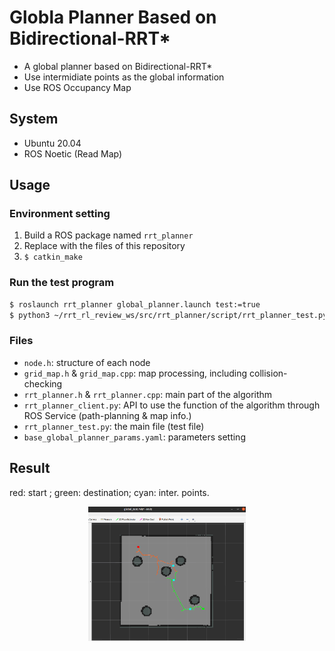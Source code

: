 # Globla Planner Based on Bidirectional-RRT*

+ A global planner based on Bidirectional-RRT*
+ Use intermidiate points as the global information
+ Use ROS Occupancy Map

## System

+ Ubuntu 20.04
+ ROS Noetic (Read Map)

## Usage

### Environment setting

1. Build a ROS package named `rrt_planner`
2. Replace with the files of this repository
3. `$ catkin_make`

### Run the test program

```bash
$ roslaunch rrt_planner global_planner.launch test:=true
$ python3 ~/rrt_rl_review_ws/src/rrt_planner/script/rrt_planner_test.py --planner
```

### Files

+ `node.h`: structure of each node
+ `grid_map.h` & `grid_map.cpp`: map processing, including collision-checking
+ `rrt_planner.h` & `rrt_planner.cpp`: main part of the algorithm
+ `rrt_planner_client.py`: API to use the function of the algorithm through ROS Service (path-planning & map info.) 
+ `rrt_planner_test.py`: the main file (test file)
+ `base_global_planner_params.yaml`: parameters setting

## Result

red: start ; green: destination; cyan: inter. points.

<p align=center>
  <img width="50%" src=https://github.com/yiyunevin/Globla-Planner/blob/main/maps/stage_1/global_planning_result.png?raw=true>
</p>

